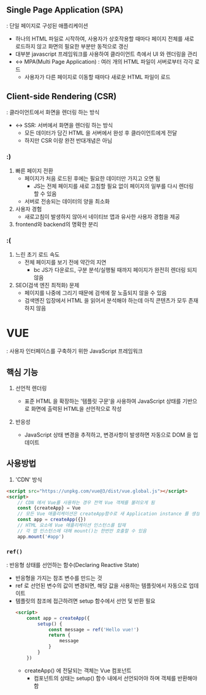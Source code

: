 ## Single Page Application (SPA)
: 단일 페이지로 구성된 애플리케이션

- 하나의 HTML 파일로 시작하여, 사용자가 상호작용할 때마다 페이지 전체를 새로 로드하지 않고 화면의 필요한 부분만 동적으로 갱신
- 대부분 javascript 프레임워크를 사용하여 클라이언트 측에서 UI 와 렌더링을 관리
- <-> MPA(Multi Page Application) : 여러 개의 HTML 파일이 서버로부터 각각 로드
    - 사용자가 다른 페이지로 이동할 때마다 새로운 HTML 파일이 로드

## Client-side Rendering (CSR)
: 클라이언트에서 화면을 렌더링 하는 방식
- <-> SSR: 서버에서 화면을 렌더링 하는 방식 
    - 모든 데이터가 담긴 HTML 을 서버에서 완성 후 클라이언트에게 전달
    - 하지만 CSR 이랑 완전 반대개념은 아님

### :)
1. 빠른 페이지 전환
    - 페이지가 처음 로드된 후에는 필요한 데이터만 가지고 오면 됨
        - JS는 전체 페이지를 새로 고침할 필요 없이 페이지의 일부를 다시 렌더링 할 수 있음
    - 서버로 전송되는 데이터의 양을 최소화
2. 사용자 경험
    - 새로고침이 발생하지 않아서 네이티브 앱과 유사한 사용자 경험을 제공
3. frontend와 backend의 명확한 분리

### :(
1. 느린 초기 로드 속도
    - 전체 페이지를 보기 전에 약간의 지연
        - bc JS가 다운로드, 구분 분석/실행될 때까지 페이지가 완전히 렌더링 되지 않음
2. SEO(검색 엔진 최적화) 문제
    - 페이지를 나중에 그리기 때문에 검색에 잘 노출되지 않을 수 있음
    - 검색엔진 입장에서 HTML 을 읽어서 분석해야 하는데 아직 콘텐츠가 모두 존재하지 않음


# VUE
: 사용자 인터페이스를 구축하기 위한 JavaScript 프레임워크
## 핵심 기능
1. 선언적 렌더링
    - 표준 HTML 을 확장하는 '템플릿 구문'을 사용하여 JavaScript 상태를 기반으로 화면에 출력된 HTML을 선언적으로 작성

2. 반응성
    - JavaScript 상태 변경을 추적하고, 변경사항이 발생하면 자동으로 DOM 을 업데이트

## 사용방법
1. 'CDN' 방식
```html
<script src="https://unpkg.com/vue@3/dist/vue.global.js"></script>
<script>
    // CDN 에서 Vue를 사용하는 경우 전역 Vue 객체를 불러오게 됨
    const {createApp} = Vue
    // 모든 Vue 애플리케이션은 createApp함수로 새 Application instance 를 생성하는 것으로 시작
    const app = createApp({})
    // HTML 요소에 Vue 애플리케이션 인스턴스를 탑재
    // 각 앱 인스턴스에 대해 mount()는 한번만 호출할 수 있음
    app.mount('#app')
```
### `ref()`
: 반응형 상태를 선언하는 함수(Declaring Reactive State)
- 반응형을 가지는 참조 변수를 만드는 것 
- ref 로 선언된 변수의 값이 변경되면, 해당 값을 사용하는 템플릿에서 자동으로 업데이트 
- 템플릿의 참조에 접근하려면 setup 함수에서 선언 및 반환 필요
    ```html
    <script> 
        const app = createApp({
            setup() {
                const message = ref('Hello vue!')
                return {
                    message
                }
            }
        })
    ```
    - createApp() 에 전달되는 객체는 Vue 컴포넌트 
        - 컴포넌트의 상태는 setup() 함수 내에서 선언되어야 하며 객체를 반환해야 함
